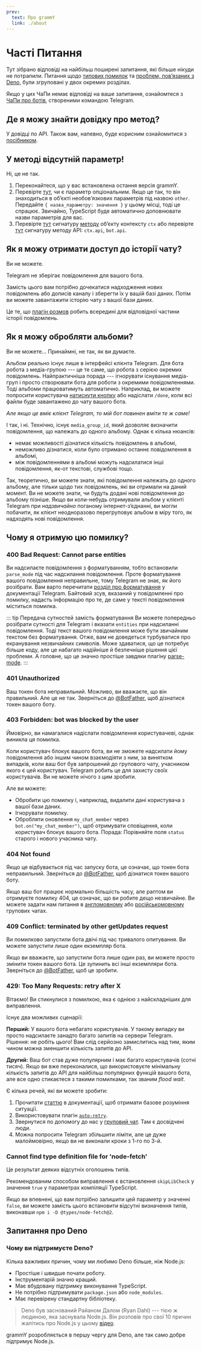 ```yaml
---
prev:
  text: Про grammY
  link: ./about
---
```


# Часті Питання

Тут зібрано відповіді на найбільш поширені запитання, які більше нікуди не потрапили.
Питання щодо [типових помилок](#чому-я-отримую-цю-помилку) та [проблем, повʼязаних з Deno](#запитання-про-deno), були згруповані у двох окремих розділах.

Якщо у цих ЧаПи немає відповіді на ваше запитання, ознайомтеся з [ЧаПи про ботів](https://core.telegram.org/bots/faq), створеними командою Telegram.

## Де я можу знайти довідку про метод?

У довідці по API.
Також вам, напевно, буде корисним ознайомитися з [посібником](../guide/).

## У методі відсутній параметр!

Ні, це не так.

1. Переконайтеся, що у вас встановлена остання версія grammY.
2. Перевірте [тут](https://core.telegram.org/bots/api), чи є параметр опціональним.
   Якщо це так, то він знаходиться в обʼєкті необовʼязкових параметрів під назвою `other`.
   Передайте `{ назва_параметру: значення }` у цьому місці, тоді це спрацює.
   Звичайно, TypeScript буде автоматично доповнювати назви параметрів для вас.
3. Перевірте [тут](https://deno.land/x/grammy/mod.ts?s=Context#Methods) сигнатуру [методу](../guide/context#доступні-діі) обʼєкту контексту `ctx` або перевірте [тут](https://deno.land/x/grammy/mod.ts?s=Api#Methods) сигнатуру методу API: `ctx.api`, `bot.api`.

## Як я можу отримати доступ до історії чату?

Ви не можете.

Telegram не зберігає повідомлення для вашого бота.

Замість цього вам потрібно дочекатися надходження нових повідомлень або дописів каналу і зберегти їх у вашій базі даних.
Потім ви можете завантажити історію чату з вашої бази даних.

Це те, що [плагін розмов](../plugins/conversations) робить всередині для відповідної частини історії повідомлень.

## Як я можу обробляти альбоми?

Ви не можете...
Принаймні, не так, як ви думаєте.

Альбом реально існує лише в інтерфейсі клієнта Telegram.
Для бота робота з медіа-групою --- це те саме, що робота з серією окремих повідомлень.
Найпрактичніша порада --- ігнорувати існування медіа-груп і просто створювати бота для роботи з окремими повідомленнями.
Тоді альбоми працюватимуть автоматично.
Наприклад, ви можете попросити користувача [натиснути кнопку](../plugins/keyboard.md#вбудовані-клавіатури) або надіслати `/done`, коли всі файли буде завантажено до чату вашого бота.

_Але якщо це вміє клієнт Telegram, то мій бот повинен вміти те ж саме!_

І так, і ні.
Технічно, існує `media_group_id`, який дозволяє визначити повідомлення, що належать до одного альбому.
Однак є кілька нюансів:

- немає можливості дізнатися кількість повідомлень в альбомі,
- неможливо дізнатися, коли було отримано останнє повідомлення в альбомі,
- між повідомленнями в альбомі можуть надсилатися інші повідомлення, як-от текстові, службові тощо.

Так, теоретично, ви можете знати, які повідомлення належать до одного альбому, але тільки щодо тих повідомлень, які ви отримали на даний момент.
Ви не можете знати, чи будуть додані нові повідомлення до альбому пізніше.
Якщо ви коли-небудь отримували альбом у клієнті Telegram при _надзвичайно_ поганому інтернет-зʼєднанні, ви могли побачити, як клієнт неодноразово перегруповує альбом в міру того, як надходять нові повідомлення.

## Чому я отримую цю помилку?

### 400 Bad Request: Cannot parse entities

Ви надсилаєте повідомлення з форматуванням, тобто встановили `parse_mode` під час надсилання повідомлення.
Проте форматування вашого повідомлення неправильне, тому Telegram не знає, як його розібрати.
Вам варто перечитати [розділ про форматування](https://core.telegram.org/bots/api#formatting-options) у документації Telegram.
Байтовий зсув, вказаний у повідомленні про помилку, надасть інформацію про те, де саме у тексті повідомлення міститься помилка.

::: tip Передача сутностей замість форматування
Ви можете попередньо розібрати сутності для Telegram і вказати `entities` при надсиланні повідомлення.
Тоді текст вашого повідомлення може бути звичайним текстом без форматування.
Отже, вам не доведеться турбуватися про екранування незвичайних символів.
Може здаватися, що це потребує більше коду, але це набагато надійніше й безпечніше рішення цієї проблеми.
А головне, що це значно простіше завдяки плагіну [parse-mode](../plugins/parse-mode).
:::

### 401 Unauthorized

Ваш токен бота неправильний.
Можливо, ви вважаєте, що він правильний.
Але це не так.
Зверніться до [@BotFather](https://t.me/BotFather), щоб дізнатися токен вашого боту.

### 403 Forbidden: bot was blocked by the user

Ймовірно, ви намагалися надіслати повідомлення користувачеві, однак виникла ця помилка.

Коли користувач блокує вашого бота, ви не зможете надсилати йому повідомлення або іншим чином взаємодіяти з ним, за винятком випадків, коли ваш бот був запрошений до групового чату, учасником якого є цей користувач.
Telegram робить це для захисту своїх користувачів.
Ви не можете нічого з цим зробити.

Але ви можете:

- Обробити цю помилку і, наприклад, видалити дані користувача з вашої бази даних.
- Ігнорувати помилку.
- Обробляти оновлення `my_chat_member` через `bot.on("my_chat_member")`, щоб отримувати сповіщення, коли користувач блокує вашого бота.
  Порада: Порівняйте поля `status` старого і нового учасника чату.

### 404 Not found

Якщо це відбувається під час запуску бота, це означає, що токен бота неправильний.
Зверніться до [@BotFather](https://t.me/BotFather), щоб дізнатися токен вашого боту.

Якщо ваш бот працює нормально більшість часу, але раптом ви отримуєте помилку 404, це означає, що ви робите дещо незвичайне.
Ви можете задати нам питання в [англомовному](https://t.me/grammyjs) або [російськомовному](https://t.me/grammyjs_ru) групових чатах.

### 409 Conflict: terminated by other getUpdates request

Ви помилково запустили бота двічі під час тривалого опитування.
Ви можете запустити лише один екземпляр бота.

Якщо ви вважаєте, що запустили бота лише один раз, ви можете просто змінити токен вашого бота.
Це зупинить всі інші екземпляри бота.
Зверніться до [@BotFather](https://t.me/BotFather), щоб це зробити.

### 429: Too Many Requests: retry after X

Вітаємо!
Ви стикнулися з помилкою, яка є однією з найскладніших для виправлення.

Існує два можливих сценарії:

**Перший:** У вашого бота небагато користувачів.
У такому випадку ви просто надсилаєте занадто багато запитів на сервери Telegram.
Рішення: не робіть цього!
Вам слід серйозно замислитись над тим, яким чином можна зменшити кількість запитів до API.

**Другий:** Ваш бот став дуже популярним і має багато користувачів (сотні тисяч).
Якщо ви вже переконалися, що використовуєте мінімальну кількість запитів до API для найбільш популярних функцій вашого бота, але все одно стикаєтеся з такими помилками, так званим _flood wait_.

Є кілька речей, які ви можете зробити:

1. Прочитати [статтю](../advanced/flood) в документації, щоб отримати базове розуміння ситуації.
2. Використовувати плагін [`auto-retry`](../plugins/auto-retry).
3. Звернутися по допомогу до нас у [груповий чат](https://t.me/grammyjs).
   Там є досвідчені люди.
4. Можна попросити Telegram збільшити ліміти, але це дуже малоймовірно, якщо ви не виконали кроки з 1-го по 3-й.

### Cannot find type definition file for 'node-fetch'

Це результат деяких відсутніх оголошень типів.

Рекомендованим способом виправлення є встановлення `skipLibCheck` у значення `true` у параметрах компіляції TypeScript.

Якщо ви впевнені, що вам потрібно залишити цей параметр у значенні `false`, ви можете замість цього встановити відсутні визначення типів, виконавши `npm i -D @types/node-fetch@2`.

## Запитання про Deno

### Чому ви підтримуєте Deno?

Кілька важливих причин, чому ми любимо Deno більше, ніж Node.js:

- Простіше і швидше почати роботу.
- Інструментарій значно кращий.
- Має вбудовану підтримку виконування TypeScript.
- Не потрібно підтримувати `package.json` або `node_modules`.
- Має перевірену стандартну бібліотеку.

> Deno був заснований Райаном Далом (Ryan Dahl) --- тією ж людиною, яка заснувала Node.js.
> Він розповів про свої 10 причин жалітись про Node.js у цьому [відео](https://youtu.be/M3BM9TB-8yA).

grammY розробляється в першу чергу для Deno, але так само добре підтримує Node.js.
